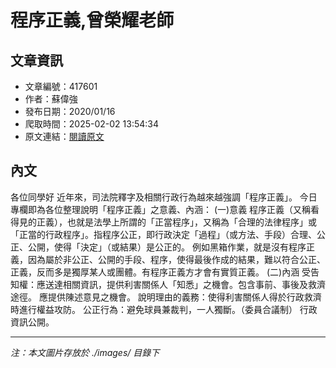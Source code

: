 # 程序正義,曾榮耀老師

## 文章資訊
- 文章編號：417601
- 作者：蘇偉強
- 發布日期：2020/01/16
- 爬取時間：2025-02-02 13:54:34
- 原文連結：[閱讀原文](https://real-estate.get.com.tw/Columns/detail.aspx?no=417601)

## 內文
各位同學好
近年來，司法院釋字及相關行政行為越來越強調「程序正義」。
今日專欄即為各位整理說明「程序正義」之意義、內涵：
(一)意義
程序正義（又稱看得見的正義），也就是法學上所謂的「正當程序」，又稱為「合理的法律程序」或「正當的行政程序」。指程序公正，即行政決定「過程」（或方法、手段）合理、公正、公開，使得「決定」（或結果）是公正的。
例如黑箱作業，就是沒有程序正義，因為屬於非公正、公開的手段、程序，使得最後作成的結果，難以符合公正、正義，反而多是獨厚某人或團體。有程序正義方才會有實質正義。
(二)內涵
受告知權：應送達相關資訊，提供利害關係人「知悉」之機會。包含事前、事後及救濟途徑。
應提供陳述意見之機會。
說明理由的義務：使得利害關係人得於行政救濟時進行權益攻防。
公正行為：避免球員兼裁判，一人獨斷。（委員合議制）
行政資訊公開。

---
*注：本文圖片存放於 ./images/ 目錄下*

